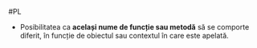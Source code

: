 #PL 
- Posibilitatea ca **același nume de funcție sau metodă** să se comporte diferit, în funcție de obiectul sau contextul în care este apelată.
